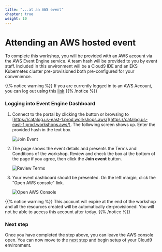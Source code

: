 ```yaml
---
title: "...at an AWS event"
chapter: true
weight: 10
---
```


# Attending an AWS hosted event

To complete this workshop, you will be provided with an AWS account via the AWS Event Engine service. A team hash will be provided to you by event staff.
Included in this environment will be a Cloud9 IDE and an EKS Kubernetes cluster pre-provisioned both pre-configured for your convenience.

{{% notice warning %}}
If you are currently logged in to an AWS Account, you can log out using this [link](https://console.aws.amazon.com/console/logout!doLogout)
{{% /notice %}}

### Logging into Event Engine Dashboard

1. Connect to the portal by clicking the button or browsing to [https://catalog.us-east-1.prod.workshops.aws/](https://catalog.us-east-1.prod.workshops.aws/). The following screen shows up. Enter the provided hash in the text box.

   ![Join Event](/images/workshop-studio-join-event.png)

2. The page shows the event details and presents the Terms and Conditions of the workshop. Review and check the box at the bottom of the page if you agree, then click the **Join event** button.

   ![Review Terms](/images/workshop-studio-review-terms.png)

3. Your event dashboard should be presented.  On the left margin, click the "Open AWS console" link.
 
   ![Open AWS Console](/images/workshop-studio-open-console.png)

{{% notice warning %}}
This account will expire at the end of the workshop and  all the resources created will be automatically de-provisioned. You will not be able to access this account after today.
{{% /notice %}}

### Next step

Once you have completed the step above, you can leave the AWS console open. You can now move to the [next step](/10_prerequisites/aws_event/11_cloud9-setup.html) and begin setup of your Cloud9 environment.

